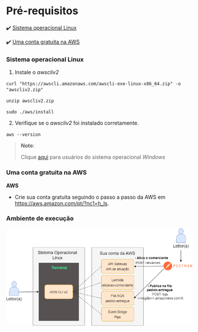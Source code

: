 <h1>Pré-requisitos</h1>

:heavy_check_mark: [Sistema operacional Linux](#sistema-operacional-linux)

:heavy_check_mark: [Uma conta gratuita na AWS](#uma-conta-gratuita-na-aws)

### Sistema operacional Linux 

1. Instale o _awscliv2_

```
curl "https://awscli.amazonaws.com/awscli-exe-linux-x86_64.zip" -o "awscliv2.zip"
```

```
unzip awscliv2.zip
```

```
sudo ./aws/install
```

2. Verifique se o _awscliv2_ foi instalado corretamente.

```
aws --version
```

>
> **Note**:
> 
> Clique <a href="para-usuarios-windows.md">aqui</a> para usuários do sistema operacional _Windows_
> 

### Uma conta gratuita na AWS 

**AWS**

* Crie sua conta gratuita seguindo o passo a passo da AWS em https://aws.amazon.com/pt/?nc1=h_ls.

### Ambiente de execução

<img src="/cap11/imagens/ambiente-execucao.png">